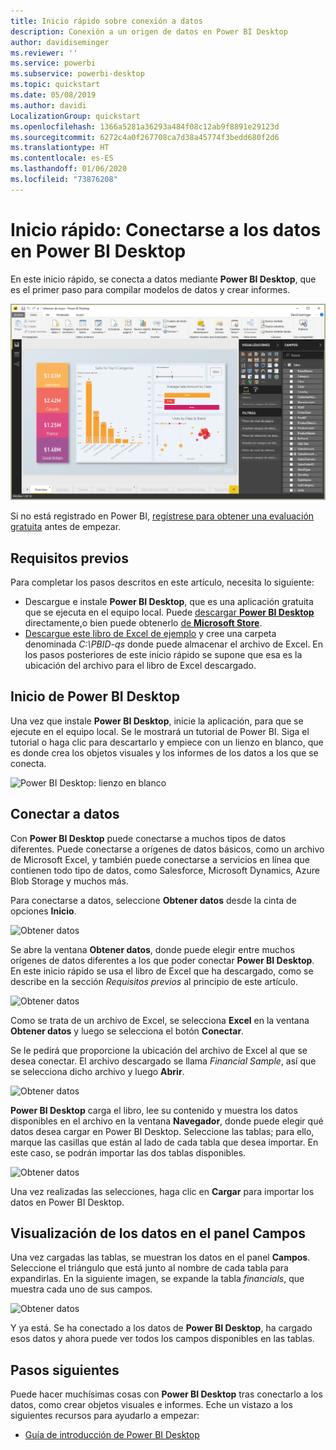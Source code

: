 ```yaml
---
title: Inicio rápido sobre conexión a datos
description: Conexión a un origen de datos en Power BI Desktop
author: davidiseminger
ms.reviewer: ''
ms.service: powerbi
ms.subservice: powerbi-desktop
ms.topic: quickstart
ms.date: 05/08/2019
ms.author: davidi
LocalizationGroup: quickstart
ms.openlocfilehash: 1366a5281a36293a484f08c12ab9f8891e29123d
ms.sourcegitcommit: 6272c4a0f267708ca7d38a45774f3bedd680f2d6
ms.translationtype: HT
ms.contentlocale: es-ES
ms.lasthandoff: 01/06/2020
ms.locfileid: "73876208"
---
```

# <a name="quickstart-connect-to-data-in-power-bi-desktop"></a>Inicio rápido: Conectarse a los datos en Power BI Desktop

En este inicio rápido, se conecta a datos mediante **Power BI Desktop**, que es el primer paso para compilar modelos de datos y crear informes.

![Power BI Desktop](media/desktop-what-is-desktop/what-is-desktop_01.png)

Si no está registrado en Power BI, [regístrese para obtener una evaluación gratuita](https://app.powerbi.com/signupredirect?pbi_source=web) antes de empezar.

## <a name="prerequisites"></a>Requisitos previos

Para completar los pasos descritos en este artículo, necesita lo siguiente:
* Descargue e instale **Power BI Desktop**, que es una aplicación gratuita que se ejecuta en el equipo local. Puede [descargar **Power BI Desktop**](https://powerbi.microsoft.com/desktop) directamente,o bien puede obtenerlo [de **Microsoft Store**](https://aka.ms/pbidesktopstore).
* [Descargue este libro de Excel de ejemplo](https://go.microsoft.com/fwlink/?LinkID=521962) y cree una carpeta denominada *C:\PBID-qs* donde puede almacenar el archivo de Excel. En los pasos posteriores de este inicio rápido se supone que esa es la ubicación del archivo para el libro de Excel descargado.

## <a name="launch-power-bi-desktop"></a>Inicio de Power BI Desktop

Una vez que instale **Power BI Desktop**, inicie la aplicación, para que se ejecute en el equipo local. Se le mostrará un tutorial de Power BI. Siga el tutorial o haga clic para descartarlo y empiece con un lienzo en blanco, que es donde crea los objetos visuales y los informes de los datos a los que se conecta. 

![Power BI Desktop: lienzo en blanco](media/desktop-quickstart-connect-to-data/qs-connect-data_01.png)

## <a name="connect-to-data"></a>Conectar a datos

Con **Power BI Desktop** puede conectarse a muchos tipos de datos diferentes. Puede conectarse a orígenes de datos básicos, como un archivo de Microsoft Excel, y también puede conectarse a servicios en línea que contienen todo tipo de datos, como Salesforce, Microsoft Dynamics, Azure Blob Storage y muchos más.

Para conectarse a datos, seleccione **Obtener datos** desde la cinta de opciones **Inicio**.

![Obtener datos](media/desktop-quickstart-connect-to-data/qs-connect-data_02.png)

Se abre la ventana **Obtener datos**, donde puede elegir entre muchos orígenes de datos diferentes a los que poder conectar **Power BI Desktop**. En este inicio rápido se usa el libro de Excel que ha descargado, como se describe en la sección *Requisitos previos* al principio de este artículo.

![Obtener datos](media/desktop-quickstart-connect-to-data/qs-connect-data_03.png)

Como se trata de un archivo de Excel, se selecciona **Excel** en la ventana **Obtener datos** y luego se selecciona el botón **Conectar**.

Se le pedirá que proporcione la ubicación del archivo de Excel al que se desea conectar. El archivo descargado se llama *Financial Sample*, así que se selecciona dicho archivo y luego **Abrir**.

![Obtener datos](media/desktop-quickstart-connect-to-data/qs-connect-data_04.png)

**Power BI Desktop** carga el libro, lee su contenido y muestra los datos disponibles en el archivo en la ventana **Navegador**, donde puede elegir qué datos desea cargar en Power BI Desktop. Seleccione las tablas; para ello, marque las casillas que están al lado de cada tabla que desea importar. En este caso, se podrán importar las dos tablas disponibles.

![Obtener datos](media/desktop-quickstart-connect-to-data/qs-connect-data_05.png)

Una vez realizadas las selecciones, haga clic en **Cargar** para importar los datos en Power BI Desktop.

## <a name="view-data-in-the-fields-pane"></a>Visualización de los datos en el panel Campos

Una vez cargadas las tablas, se muestran los datos en el panel **Campos**. Seleccione el triángulo que está junto al nombre de cada tabla para expandirlas. En la siguiente imagen, se expande la tabla *financials*, que muestra cada uno de sus campos. 

![Obtener datos](media/desktop-quickstart-connect-to-data/qs-connect-data_06.png)

Y ya está. Se ha conectado a los datos de **Power BI Desktop**, ha cargado esos datos y ahora puede ver todos los campos disponibles en las tablas.

## <a name="next-steps"></a>Pasos siguientes

Puede hacer muchísimas cosas con **Power BI Desktop** tras conectarlo a los datos, como crear objetos visuales e informes. Eche un vistazo a los siguientes recursos para ayudarlo a empezar:

* [Guía de introducción de Power BI Desktop](desktop-getting-started.md)
